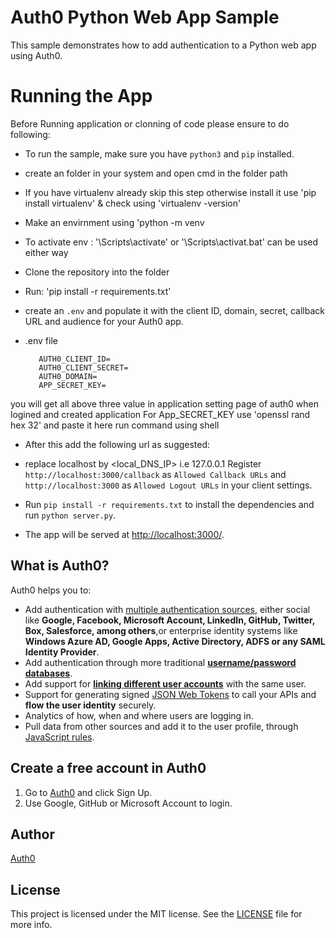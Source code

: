 # Auth0 Python Web App Sample
This sample demonstrates how to add authentication to a Python web app using Auth0.

# Running the App
Before Running application or clonning of code please ensure to do following:
- To run the sample, make sure you have `python3` and `pip` installed.
- create an folder in your system and open cmd in the folder path
- If you have virtualenv already skip this step otherwise install it use 'pip install virtualenv' & check using 'virtualenv -version'
- Make an envirnment using 'python -m venv <nameforyourenv>
- To activate env : '<nameforyourenv>\Scripts\activate' or '<nameforyourenv>\Scripts\activat.bat' can be used either way
- Clone the repository into the folder
- Run: 'pip install -r requirements.txt'
- create an `.env` and populate it with the client ID, domain, secret, callback URL and audience for your
Auth0 app.

- .env file
  ```
     AUTH0_CLIENT_ID=
     AUTH0_CLIENT_SECRET=
     AUTH0_DOMAIN=
     APP_SECRET_KEY=
  
  ```
you will get all above three value in application setting page of auth0 when logined and created application
For App_SECRET_KEY use 'openssl rand hex 32' and paste it here run command using shell

- After this add the following url as suggested:
- replace localhost by <local_DNS_IP> i.e 127.0.0.1 
Register `http://localhost:3000/callback` as `Allowed Callback URLs` and `http://localhost:3000`
as `Allowed Logout URLs` in your client settings.

- Run `pip install -r requirements.txt` to install the dependencies and run `python server.py`.
- The app will be served at [http://localhost:3000/](http://localhost:3000/).

## What is Auth0?
Auth0 helps you to:
* Add authentication with [multiple authentication sources](https://auth0.com/docs/identityproviders),
either social like **Google, Facebook, Microsoft Account, LinkedIn, GitHub, Twitter, Box, Salesforce, among others**,or
enterprise identity systems like **Windows Azure AD, Google Apps, Active Directory, ADFS or any SAML Identity Provider**.
* Add authentication through more traditional **[username/password databases](https://docs.auth0.com/mysql-connection-tutorial)**.
* Add support for **[linking different user accounts](https://auth0.com/docs/link-accounts)** with the same user.
* Support for generating signed [JSON Web Tokens](https://auth0.com/docs/jwt) to call your APIs and
**flow the user identity** securely.
* Analytics of how, when and where users are logging in.
* Pull data from other sources and add it to the user profile, through [JavaScript rules](https://auth0.com/docs/rules).

## Create a free account in Auth0

1. Go to [Auth0](https://auth0.com) and click Sign Up.
2. Use Google, GitHub or Microsoft Account to login.

## Author

[Auth0](https://auth0.com)

## License

This project is licensed under the MIT license. See the [LICENSE](../LICENSE) file for more info.
